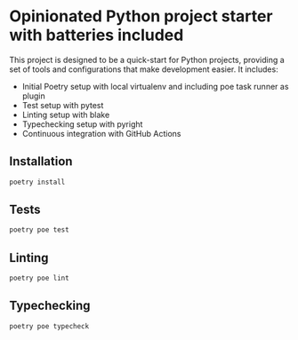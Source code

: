 # Opinionated Python project starter with batteries included

This project is designed to be a quick-start for Python projects, providing a set of tools and configurations that make development easier. It includes:

- Initial Poetry setup with local virtualenv and including poe task runner as plugin
- Test setup with pytest
- Linting setup with blake
- Typechecking setup with pyright
- Continuous integration with GitHub Actions

## Installation

```sh
poetry install
```

## Tests

```sh
poetry poe test
```

## Linting

```sh
poetry poe lint
```

## Typechecking

```sh
poetry poe typecheck
```
